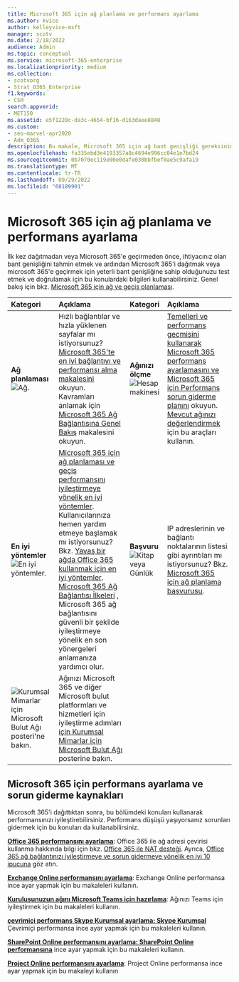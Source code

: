 ```yaml
---
title: Microsoft 365 için ağ planlama ve performans ayarlama
ms.author: kvice
author: kelleyvice-msft
manager: scotv
ms.date: 2/18/2022
audience: Admin
ms.topic: conceptual
ms.service: microsoft-365-enterprise
ms.localizationpriority: medium
ms.collection:
- scotvorg
- Strat_O365_Enterprise
f1.keywords:
- CSH
search.appverid:
- MET150
ms.assetid: e5f1228c-da3c-4654-bf16-d163daee8848
ms.custom:
- seo-marvel-apr2020
- Adm_O365
description: Bu makale, Microsoft 365 için ağ bant genişliği gereksinimlerinizi planlamanıza ve performansa ince ayar yapıp sorun gidermenize yardımcı olur.
ms.openlocfilehash: fa335ebd3e4193357a8c4694e996cc04e1e7bd24
ms.sourcegitcommit: 0b7070ec119e00e0dafe030bbfbef0ae5c9afa19
ms.translationtype: MT
ms.contentlocale: tr-TR
ms.lasthandoff: 09/29/2022
ms.locfileid: "68189901"
---
```

# <a name="network-planning-and-performance-tuning-for-microsoft-365"></a>Microsoft 365 için ağ planlama ve performans ayarlama
İlk kez dağıtmadan veya Microsoft 365'e geçirmeden önce, ihtiyacınız olan bant genişliğini tahmin etmek ve ardından Microsoft 365'i dağıtmak veya microsoft 365'e geçirmek için yeterli bant genişliğine sahip olduğunuzu test etmek ve doğrulamak için bu konulardaki bilgileri kullanabilirsiniz. Genel bakış için bkz. [Microsoft 365 için ağ ve geçiş planlaması](network-and-migration-planning.md).
  
|Kategori |Açıklama |Kategori |Açıklama |
|:-----|:-----|:-----|:-----|
|**Ağ planlaması** <br/> ![Ağ.](../media/5e9dcd06-601b-4b28-88dc-f524e7548794.png)           <br/> |Hızlı bağlantılar ve hızla yüklenen sayfalar mı istiyorsunuz?  <br/> [Microsoft 365'te en iyi bağlantıyı ve performansı alma makalesini](https://aka.ms/o365perfprinciples) okuyun.<br/>Kavramları anlamak için [Microsoft 365 Ağ Bağlantısına Genel Bakış](microsoft-365-networking-overview.md) makalesini okuyun.<br/> |**Ağınızı ölçme** <br/> ![Hesap makinesi](../media/d690a132-4884-40eb-a918-526bb3dff3cc.png)           <br/> |[Temelleri ve performans geçmişini kullanarak Microsoft 365 performans ayarlamasını ve](performance-tuning-using-baselines-and-history.md) [Microsoft 365 için Performans sorun giderme planını](performance-troubleshooting-plan.md) okuyun.  <br/> [Mevcut ağınızı değerlendirmek](network-and-migration-planning.md#calculators) için bu araçları kullanın.  <br/> |
|**En iyi yöntemler** <br/> ![En iyi yöntemler.](../media/2a659a5c-1007-47d3-a6c6-a19e018ab29b.png)           <br/> |[Microsoft 365 için ağ planlaması ve geçiş performansını iyileştirmeye yönelik en iyi yöntemler](network-and-migration-planning.md#BestPractices). Kullanıcılarınıza hemen yardım etmeye başlamak mı istiyorsunuz? Bkz. [Yavaş bir ağda Office 365 kullanmak için en iyi yöntemler](https://support.office.com/article/fd16c8d2-4799-4c39-8fd7-045f06640166).  <br/> [Microsoft 365 Ağ Bağlantısı İlkeleri](./microsoft-365-network-connectivity-principles.md) , Microsoft 365 ağ bağlantısını güvenli bir şekilde iyileştirmeye yönelik en son yönergeleri anlamanıza yardımcı olur.  <br/> |**Başvuru** <br/> ![Kitap veya Günlük](../media/56dff3c1-f605-48d8-811f-7d13ce639ecd.png)           <br/> |IP adreslerinin ve bağlantı noktalarının listesi gibi ayrıntıları mı istiyorsunuz? Bkz. [Microsoft 365 için ağ planlama başvurusu](network-and-migration-planning.md#NetReference).  <br/> |
|![Kurumsal Mimarlar için Microsoft Bulut Ağı posteri'ne bakın.](../media/3094be9f-2407-4fa5-896d-aa66ef7b9bb9.png)           <br/> |Ağınızı Microsoft 365 ve diğer Microsoft bulut platformları ve hizmetleri için iyileştirme adımları [için Kurumsal Mimarlar için Microsoft Bulut Ağı](../solutions/cloud-architecture-models.md) posterine bakın.  <br/> |
   
## <a name="performance-tuning-and-troubleshooting-resources-for-microsoft-365"></a>Microsoft 365 için performans ayarlama ve sorun giderme kaynakları
<a name="apptuning"> </a>

Microsoft 365'i dağıttıktan sonra, bu bölümdeki konuları kullanarak performansınızı iyileştirebilirsiniz. Performans düşüşü yaşıyorsanız sorunları gidermek için bu konuları da kullanabilirsiniz.
  
 **[Office 365 performansını ayarlama](tune-microsoft-365-performance.md)**: Office 365 ile ağ adresi çevirisi kullanma hakkında bilgi için bkz. [Office 365 ile NAT desteği](nat-support-with-microsoft-365.md). Ayrıca, [Office 365 ağ bağlantınızı iyileştirmeye ve sorun gidermeye yönelik en iyi 10 ipucuna](/archive/blogs/onthewire/top-10-tips-for-optimising-troubleshooting-your-office-365-network-connectivity) göz atın.
  
 **[Exchange Online performansını ayarlama](tune-exchange-online-performance.md)**: Exchange Online performansa ince ayar yapmak için bu makaleleri kullanın.

 **[Kuruluşunuzun ağını Microsoft Teams için hazırlama](/microsoftteams/prepare-network)**: Ağınızı Teams için iyileştirmek için bu makaleleri kullanın.
  
 **[çevrimiçi performans Skype Kurumsal ayarlama: Skype Kurumsal](tune-skype-for-business-online-performance.md)** Çevrimiçi performansa ince ayar yapmak için bu makaleleri kullanın.
  
 **[SharePoint Online performansını ayarlama: SharePoint Online performansına](tune-sharepoint-online-performance.md)** ince ayar yapmak için bu makaleleri kullanın.
  
 **[Project Online performansını ayarlama](https://support.office.com/article/12ba0ebd-c616-42e5-b9b6-cad570e8409c)**: Project Online performansa ince ayar yapmak için bu makaleyi kullanın
